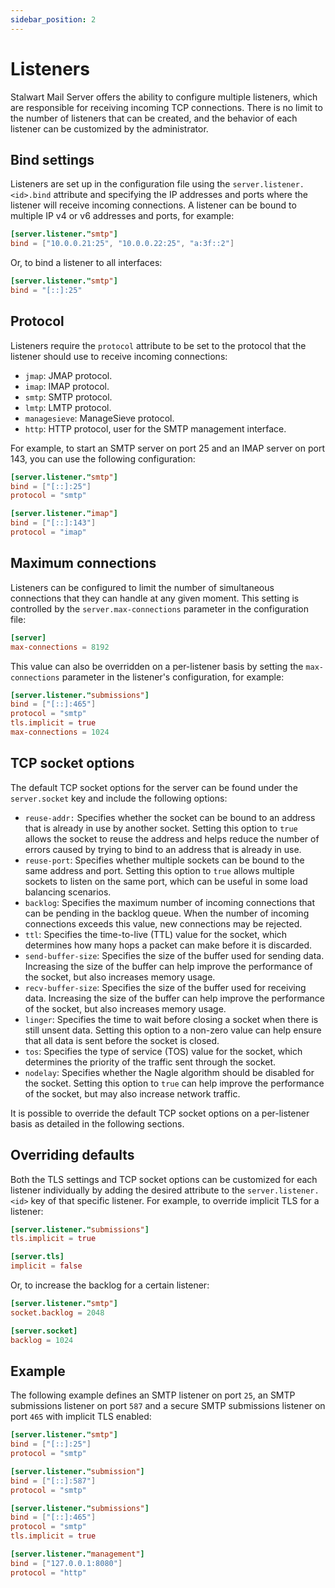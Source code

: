 ```yaml
---
sidebar_position: 2
---
```


# Listeners

Stalwart Mail Server offers the ability to configure multiple listeners, which are responsible for receiving incoming TCP connections. There is no limit to the number of listeners that can be created, and the behavior of each listener can be customized by the administrator. 

## Bind settings

Listeners are set up in the configuration file using the `server.listener.<id>.bind` attribute and specifying the IP addresses and ports where the listener will receive incoming connections. A listener can be bound to multiple IP v4 or v6 addresses and ports, for example:

```toml
[server.listener."smtp"]
bind = ["10.0.0.21:25", "10.0.0.22:25", "a:3f::2"]
```

Or, to bind a listener to all interfaces:

```toml
[server.listener."smtp"]
bind = "[::]:25"
```

## Protocol

Listeners require the `protocol` attribute to be set to the protocol that the listener should use to receive incoming connections:

- `jmap`: JMAP protocol.
- `imap`: IMAP protocol.
- `smtp`: SMTP protocol.
- `lmtp`: LMTP protocol.
- `managesieve`: ManageSieve protocol.
- `http`: HTTP protocol, user for the SMTP management interface.

For example, to start an SMTP server on port 25 and an IMAP server on port 143, you can use the following configuration:

```toml
[server.listener."smtp"]
bind = ["[::]:25"]
protocol = "smtp"

[server.listener."imap"]
bind = ["[::]:143"]
protocol = "imap"
```


## Maximum connections

Listeners can be configured to limit the number of simultaneous connections that they can handle at any given moment. This setting is controlled by the `server.max-connections` parameter in the configuration file:

```toml
[server]
max-connections = 8192
```

This value can also be overridden on a per-listener basis by setting the `max-connections` parameter in the listener's configuration, for example:

```toml
[server.listener."submissions"]
bind = ["[::]:465"]
protocol = "smtp"
tls.implicit = true
max-connections = 1024
```

## TCP socket options

The default TCP socket options for the server can be found under the `server.socket` key and include the following options:

- `reuse-addr:` Specifies whether the socket can be bound to an address that is already in use by another socket. Setting this option to `true` allows the socket to reuse the address and helps reduce the number of errors caused by trying to bind to an address that is already in use.
- `reuse-port`: Specifies whether multiple sockets can be bound to the same address and port. Setting this option to `true` allows multiple sockets to listen on the same port, which can be useful in some load balancing scenarios.
- `backlog`: Specifies the maximum number of incoming connections that can be pending in the backlog queue. When the number of incoming connections exceeds this value, new connections may be rejected.
- `ttl`: Specifies the time-to-live (TTL) value for the socket, which determines how many hops a packet can make before it is discarded.
- `send-buffer-size`: Specifies the size of the buffer used for sending data. Increasing the size of the buffer can help improve the performance of the socket, but also increases memory usage.
- `recv-buffer-size`: Specifies the size of the buffer used for receiving data. Increasing the size of the buffer can help improve the performance of the socket, but also increases memory usage.
- `linger`: Specifies the time to wait before closing a socket when there is still unsent data. Setting this option to a non-zero value can help ensure that all data is sent before the socket is closed.
- `tos`: Specifies the type of service (TOS) value for the socket, which determines the priority of the traffic sent through the socket.
- `nodelay`: Specifies whether the Nagle algorithm should be disabled for the socket. Setting this option to `true` can help improve the performance of the socket, but may also increase network traffic.

It is possible to override the default TCP socket options on a per-listener basis as detailed in the following sections.

## Overriding defaults

Both the TLS settings and TCP socket options can be customized for each listener individually by adding the desired attribute to the `server.listener.<id>` key of that specific listener. For example, to override implicit TLS for a listener:

```toml
[server.listener."submissions"]
tls.implicit = true

[server.tls]
implicit = false
```

Or, to increase the backlog for a certain listener:

```toml
[server.listener."smtp"]
socket.backlog = 2048

[server.socket]
backlog = 1024
```

## Example

The following example defines an SMTP listener on port `25`, an SMTP submissions listener on port `587` and a secure SMTP submissions listener on port `465` with implicit TLS enabled:

```toml
[server.listener."smtp"]
bind = ["[::]:25"]
protocol = "smtp"

[server.listener."submission"]
bind = ["[::]:587"]
protocol = "smtp"

[server.listener."submissions"]
bind = ["[::]:465"]
protocol = "smtp"
tls.implicit = true

[server.listener."management"]
bind = ["127.0.0.1:8080"]
protocol = "http"
```

